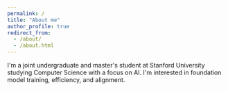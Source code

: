 ```yaml
---
permalink: /
title: "About me"
author_profile: true
redirect_from: 
  - /about/
  - /about.html
---
```


I'm a joint undergraduate and master's student at Stanford University studying Computer Science with a focus on AI. I'm interested in foundation model training, efficiency, and alignment. 

